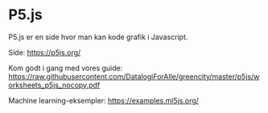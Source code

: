 # P5.js

P5.js er en side hvor man kan kode grafik i Javascript.

Side: https://p5js.org/

Kom godt i gang med vores guide:
https://raw.githubusercontent.com/DatalogiForAlle/greencity/master/p5js/worksheets_p5js_nocopy.pdf

Machine learning-eksempler: https://examples.ml5js.org/

